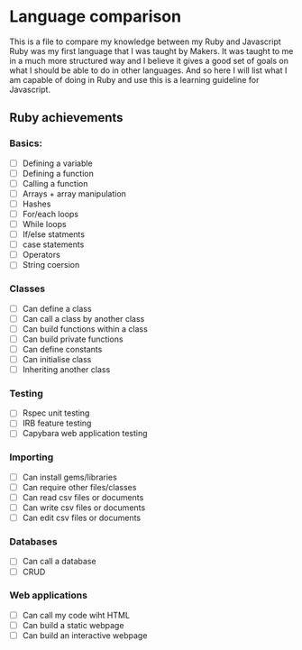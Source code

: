 # Language comparison

This is a file to compare my knowledge between my Ruby and Javascript 
Ruby was my first language that I was taught by Makers. It was taught to me in a much more structured way and I believe it gives a good set of goals on what I should be able to do in other languages. 
And so here I will list what I am capable of doing in Ruby and use this is a learning guideline for Javascript. 

## Ruby achievements

### Basics:
* [ ] Defining a variable 
* [ ] Defining a function
* [ ] Calling a function 
* [ ] Arrays + array manipulation
* [ ] Hashes
* [ ] For/each loops
* [ ] While loops 
* [ ] If/else statments
* [ ] case statements
* [ ] Operators
* [ ] String coersion

### Classes
* [ ] Can define a class
* [ ] Can call a class by another class 
* [ ] Can build functions within a class 
* [ ] Can build private functions 
* [ ] Can define constants 
* [ ] Can initialise class 
* [ ] Inheriting another class 

### Testing
* [ ] Rspec unit testing 
* [ ] IRB feature testing
* [ ] Capybara web application testing 

### Importing
* [ ] Can install gems/libraries 
* [ ] Can require other files/classes
* [ ] Can read csv files or documents
* [ ] Can write csv files or documents
* [ ] Can edit csv files or documents

### Databases
* [ ] Can call a database
* [ ] CRUD

### Web applications
* [ ] Can call my code wiht HTML 
* [ ] Can build a static webpage
* [ ] Can build an interactive webpage 
